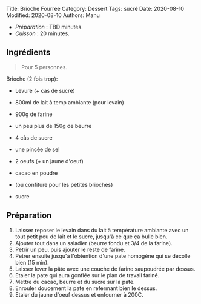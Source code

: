 Title: Brioche Fourree
Category: Dessert
Tags: sucré
Date: 2020-08-10
Modified: 2020-08-10
Authors: Manu

- *Préparation* : TBD minutes.
- *Cuisson* : 20 minutes.

## Ingrédients

> Pour 5 personnes.

Brioche (2 fois trop):

  - Levure (+ cas de sucre)
    
  - 800ml de lait à temp ambiante (pour levain)
    
  - 900g de farine 
  
  - un peu plus de 150g de beurre
  
  - 4 càs de sucre
  
  - une pincée de sel
  
  - 2 oeufs (+ un jaune d'oeuf)
  
  - cacao en poudre 
  
  - (ou confiture pour les petites brioches)
  
  - sucre

## Préparation

1. Laisser reposer le levain dans du lait à température ambiante avec un tout petit peu de lait et le sucre, jusqu'à ce que ça bulle bien.
2. Ajouter tout dans un saladier (beurre fondu et 3/4 de la farine). 
3. Petrir un peu, puis ajouter le reste de farine. 
4. Petrer ensuite jusqu'à l'obtention d'une pate homogène qui se décolle bien (15 min). 
5. Laisser lever la pâte avec une couche de farine saupoudrée par dessus.
6. Etaler la pate qui aura gonflée sur le plan de travail fariné.
7. Mettre du cacao, beurre et du sucre sur la pate.
8. Enrouler doucement la pate en refermant bien le dessus.
9. Etaler du jaune d'oeuf dessus et enfourner à 200C.
